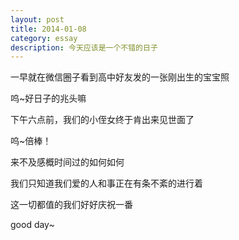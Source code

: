 ```yaml
---
layout: post
title: 2014-01-08
category: essay
description: 今天应该是一个不错的日子
---
```


一早就在微信圈子看到高中好友发的一张刚出生的宝宝照

呜~好日子的兆头嘛

下午六点前，我们的小侄女终于肯出来见世面了

呜~倍棒！


来不及感概时间过的如何如何

我们只知道我们爱的人和事正在有条不紊的进行着

这一切都值的我们好好庆祝一番

good day~
